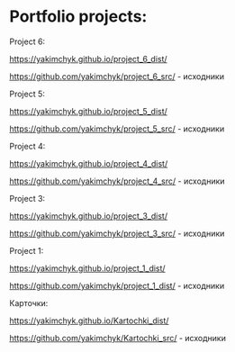 # Portfolio projects:

Project 6:

https://yakimchyk.github.io/project_6_dist/

https://github.com/yakimchyk/project_6_src/ - исходники

Project 5:

https://yakimchyk.github.io/project_5_dist/

https://github.com/yakimchyk/project_5_src/ - исходники

Project 4:

https://yakimchyk.github.io/project_4_dist/

https://github.com/yakimchyk/project_4_src/ - исходники

Project 3:

https://yakimchyk.github.io/project_3_dist/

https://github.com/yakimchyk/project_3_src/ - исходники

Project 1:

https://yakimchyk.github.io/project_1_dist/

https://github.com/yakimchyk/project_1_dist/ - исходники

Карточки:

https://yakimchyk.github.io/Kartochki_dist/

https://github.com/yakimchyk/Kartochki_src/ - исходники
